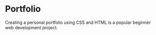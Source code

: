 # Portfolio
Creating a personal portfolio using CSS and HTML is a popular beginner web development  project.
